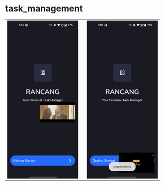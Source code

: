 # task_management

||||
|:-------------------------:|:-------------------------:|:-------------------------:|
| <img width="1604" src="https://github.com/RoySujon/task_management/blob/master/flutter_01.png"> | | <img width="1604" src="https://github.com/RoySujon/task_management/blob/master/flutter_02.png"> | | <img width="1604" src="https://github.com/RoySujon/task_management/blob/master/flutter_03.png">  |
